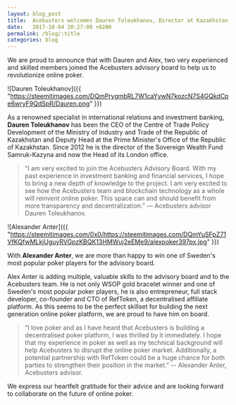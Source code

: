 ```yaml
---
layout: blog_post
title:  Acebusters welcomes Dauren Toleukhanov, Director at Kazakhstan's Sovereign Wealth Fund, and Alexander Anter, WSOP gold bracelet winner to our Advisory Board.
date:   2017-10-04 20:27:00 +0200
permalink: /blog/:title
categories: blog
---
```



We are proud to announce that with Dauren and Alex, two very experienced and skilled members joined the Acebusters advisory board to help us to revolutionize online poker.

![Dauren Toleukhanov]({{ "https://steemitimages.com/DQmPrygmbRL7W1caYywN7kozcN7S4GQkdCpe6wryF9QdSpR/Dauren.png" }})

As a renowned specialist in international relations and investment banking, **Dauren Toleukhanov** has been the CEO of the Centre of Trade Policy Development of the Ministry of Industry and Trade of the Republic of Kazakhstan and Deputy Head at the Prime Minister's Office of the Republic of Kazakhstan. Since 2012 he is the director of the Sovereign Wealth Fund Samruk-Kazyna and now the Head of its London office.

> “I am very excited to join the Acebusters Advisory Board. With my past experience in investment banking and financial services, I hope to bring a new depth of knowledge to the project. I am very excited to see how the Acebusters team and blockchain technology as a whole will reinvent online poker. This space can and should benefit from more transparency and decentralization.” — Acebusters advisor Dauren Toleukhanov.

![Alexander Anter]({{ "https://steemitimages.com/0x0/https://steemitimages.com/DQmYuSFpZ71VfKQfwMLkjUguyRVGpzKBQK13HMWuj2eEMe9/alexpoker397px.jpg" }})

With **Alexander Anter**, we are more than happy to win one of Sweden's most popular poker players for the advisory board.

Alex Anter is adding multiple, valuable skills to the advisory board and to the Acebusters team. He is not only WSOP gold bracelet winner and one of Sweden's most popular poker players, he is also entrepreneur, full stack developer, co-founder and CTO of RefToken, a decentralised affiliate platform. As this seems to be the perfect skillset for building the next generation online poker platform, we are proud to have him on board.

> “I love poker and as I have heard that Acebusters is building a decentralised poker platform, I was thrilled by it immediately. I hope that my experience in poker as well as my technical background will help Acebusters to disrupt the online poker market. Additionally, a potential partnership with RefToken could be a huge chance for both parties to strengthen their position in the market.” -- Alexander Anter, Acebusters advisor.

We express our heartfelt gratitude for their advice and are looking forward to collaborate on the future of online poker.
